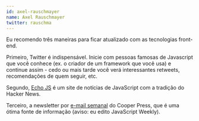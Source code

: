 ```yaml
---
id: axel-rauschmayer
name: Axel Rauschmayer
twitter: rauschma
---
```


Eu recomendo três maneiras para ficar atualizado com as tecnologias front-end.

Primeiro, Twitter é indispensável. Inicie com pessoas famosas de Javascript que você conhece (ex. o criador de um framework que você usa) e continue assim - cedo ou mais tarde você verá interessantes retweets, recomendações de quem seguir, etc.

Segundo, [Echo JS](http://www.echojs.com/) é um site de notícias de JavaScript com a tradição do Hacker News.

Terceiro, a newsletter por [e-mail semanal](https://cooperpress.com/) do Cooper Press, que é uma ótima fonte de informação (aviso: eu edito JavaScript Weekly).
